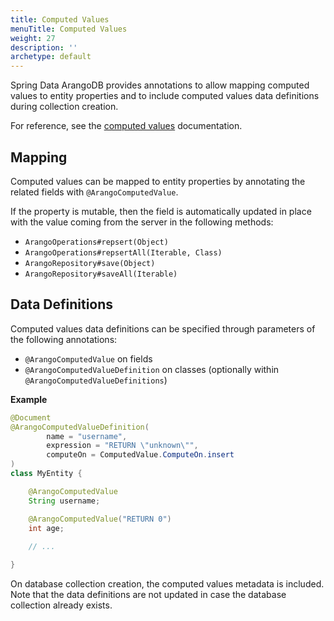 ```yaml
---
title: Computed Values
menuTitle: Computed Values
weight: 27
description: ''
archetype: default
---
```

Spring Data ArangoDB provides annotations to allow mapping computed values to
entity properties and to include computed values data definitions during
collection creation.

For reference, see the [computed values](../../../../../../arangodb/3.12/concepts/data-structure/documents/computed-values.md)
documentation.

## Mapping

Computed values can be mapped to entity properties by annotating the related
fields with `@ArangoComputedValue`. 
 
If the property is mutable, then the field is automatically updated in place
with the value coming from the server in the following methods:
- `ArangoOperations#repsert(Object)`
- `ArangoOperations#repsertAll(Iterable, Class)`
- `ArangoRepository#save(Object)`
- `ArangoRepository#saveAll(Iterable)`

## Data Definitions

Computed values data definitions can be specified through parameters of the
following annotations:
- `@ArangoComputedValue` on fields
- `@ArangoComputedValueDefinition` on classes (optionally within `@ArangoComputedValueDefinitions`)

**Example**

```java
@Document
@ArangoComputedValueDefinition(
        name = "username",
        expression = "RETURN \"unknown\"",
        computeOn = ComputedValue.ComputeOn.insert
)
class MyEntity {

    @ArangoComputedValue
    String username;

    @ArangoComputedValue("RETURN 0")
    int age;
    
    // ...

}
```

On database collection creation, the computed values metadata is included.
Note that the data definitions are not updated in case the database collection
already exists. 
